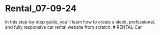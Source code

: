 # Rental_07-09-24
In this step-by-step guide, you'll learn how to create a sleek, professional, and fully responsive car rental website from scratch.
#   R E N T A L - C a r  
 
